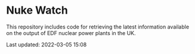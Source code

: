 # Nuke Watch

This repository includes code for retrieving the latest information available on the output of EDF nuclear power plants in the UK.

Last updated: 2022-03-05 15:08